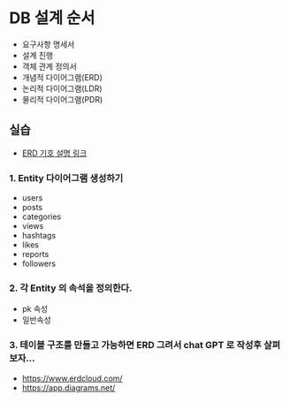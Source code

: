 # DB 설계 순서

- 요구사항 명세서
- 설계 진행
- 객체 관계 정의서
- 개념적 다이어그램(ERD)
- 논리적 다이어그램(LDR)
- 물리적 다이어그램(PDR)

## 실습

- [ERD 기호 설명 링크](https://inpa.tistory.com/entry/DB-%F0%9F%93%9A-%EB%8D%B0%EC%9D%B4%ED%84%B0-%EB%AA%A8%EB%8D%B8%EB%A7%81-1N-%EA%B4%80%EA%B3%84-%F0%9F%93%88-ERD-%EB%8B%A4%EC%9D%B4%EC%96%B4%EA%B7%B8%EB%9E%A8)

### 1. Entity 다이어그램 생성하기

- users
- posts
- categories
- views
- hashtags
- likes
- reports
- followers

### 2. 각 Entity 의 속석을 정의한다.

- pk 속성
- 일반속성

### 3. 테이블 구조를 만들고 가능하면 ERD 그려서 chat GPT 로 작성후 살펴보자...

- https://www.erdcloud.com/
- https://app.diagrams.net/
